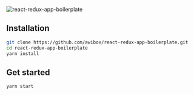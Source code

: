 ![react-redux-app-boilerplate](https://repository-images.githubusercontent.com/208453250/99df5c00-db8b-11e9-9432-21485797164d)

## Installation

```bash
git clone https://github.com/awibox/react-redux-app-boilerplate.git
cd react-redux-app-boilerplate
yarn install
```

## Get started

```bash
yarn start
```

